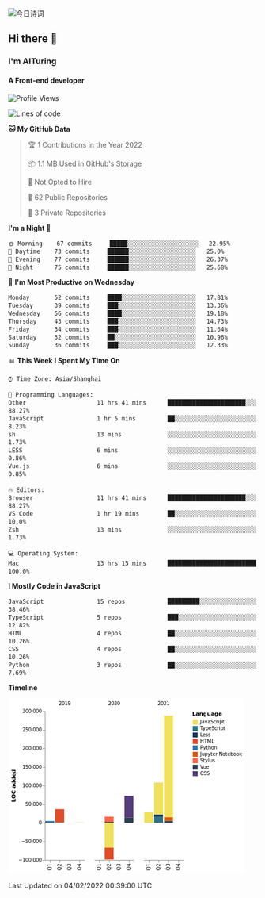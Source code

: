 <img alt="今日诗词" src="https://v2.jinrishici.com/one.svg?font-size=30&spacing=2&color=skyblue" style="max-width:100%; display: block; margin: 0 auto;">

## Hi there 👋
### I'm AITuring
#### A Front-end developer

<!-- <img src="./dhx.gif" width="400px"/> -->

<!--START_SECTION:waka-->
![Profile Views](http://img.shields.io/badge/Profile%20Views-0-blue)

![Lines of code](https://img.shields.io/badge/From%20Hello%20World%20I%27ve%20Written-456%20Thousand%20lines%20of%20code-blue)

**🐱 My GitHub Data** 

> 🏆 1 Contributions in the Year 2022
 > 
> 📦 1.1 MB Used in GitHub's Storage 
 > 
> 🚫 Not Opted to Hire
 > 
> 📜 62 Public Repositories 
 > 
> 🔑 3 Private Repositories  
 > 
**I'm a Night 🦉** 

```text
🌞 Morning    67 commits     █████░░░░░░░░░░░░░░░░░░░░   22.95% 
🌆 Daytime    73 commits     ██████░░░░░░░░░░░░░░░░░░░   25.0% 
🌃 Evening    77 commits     ██████░░░░░░░░░░░░░░░░░░░   26.37% 
🌙 Night      75 commits     ██████░░░░░░░░░░░░░░░░░░░   25.68%

```
📅 **I'm Most Productive on Wednesday** 

```text
Monday       52 commits     ████░░░░░░░░░░░░░░░░░░░░░   17.81% 
Tuesday      39 commits     ███░░░░░░░░░░░░░░░░░░░░░░   13.36% 
Wednesday    56 commits     ████░░░░░░░░░░░░░░░░░░░░░   19.18% 
Thursday     43 commits     ███░░░░░░░░░░░░░░░░░░░░░░   14.73% 
Friday       34 commits     ███░░░░░░░░░░░░░░░░░░░░░░   11.64% 
Saturday     32 commits     ██░░░░░░░░░░░░░░░░░░░░░░░   10.96% 
Sunday       36 commits     ███░░░░░░░░░░░░░░░░░░░░░░   12.33%

```


📊 **This Week I Spent My Time On** 

```text
⌚︎ Time Zone: Asia/Shanghai

💬 Programming Languages: 
Other                    11 hrs 41 mins      ██████████████████████░░░   88.27% 
JavaScript               1 hr 5 mins         ██░░░░░░░░░░░░░░░░░░░░░░░   8.23% 
sh                       13 mins             ░░░░░░░░░░░░░░░░░░░░░░░░░   1.73% 
LESS                     6 mins              ░░░░░░░░░░░░░░░░░░░░░░░░░   0.86% 
Vue.js                   6 mins              ░░░░░░░░░░░░░░░░░░░░░░░░░   0.85%

🔥 Editors: 
Browser                  11 hrs 41 mins      ██████████████████████░░░   88.27% 
VS Code                  1 hr 19 mins        ██░░░░░░░░░░░░░░░░░░░░░░░   10.0% 
Zsh                      13 mins             ░░░░░░░░░░░░░░░░░░░░░░░░░   1.73%

💻 Operating System: 
Mac                      13 hrs 15 mins      █████████████████████████   100.0%

```

**I Mostly Code in JavaScript** 

```text
JavaScript               15 repos            █████████░░░░░░░░░░░░░░░░   38.46% 
TypeScript               5 repos             ███░░░░░░░░░░░░░░░░░░░░░░   12.82% 
HTML                     4 repos             ██░░░░░░░░░░░░░░░░░░░░░░░   10.26% 
CSS                      4 repos             ██░░░░░░░░░░░░░░░░░░░░░░░   10.26% 
Python                   3 repos             ██░░░░░░░░░░░░░░░░░░░░░░░   7.69%

```


**Timeline**

![Chart not found](https://raw.githubusercontent.com/AITuring/AITuring/main/charts/bar_graph.png) 


 Last Updated on 04/02/2022 00:39:00 UTC
<!--END_SECTION:waka-->


